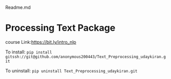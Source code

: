 Readme.md

# Processing Text Package

course Link:https://bit.ly/intro_nlp

To install:
`pip install gitssh://git@github.com/anonymous200443/Text_Preprocessing_udaykiran.git`

To uninstall:
`pip uninstall Text_Preprocessing_udaykiran.git`

